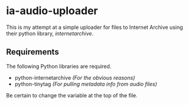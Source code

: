 # ia-audio-uploader

This is my attempt at a simple uploader for files to Internet Archive using their python library, *internetarchive*.

## Requirements

The following Python libraries are required.
* python-internetarchive *(For the obvious reasons)*
* python-tinytag *(For pulling metadata info from audio files)*

Be certain to change the variable at the top of the file.
